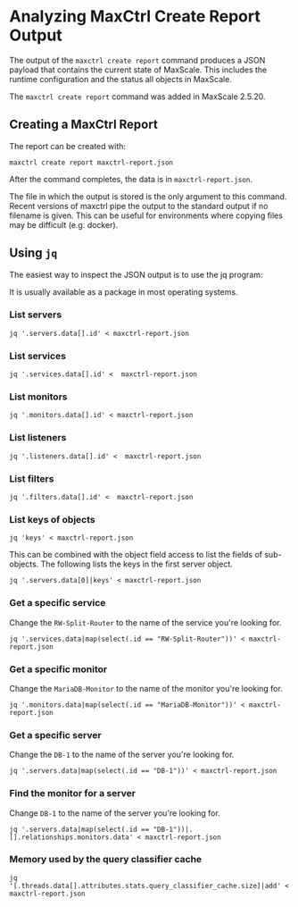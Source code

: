 
# Analyzing MaxCtrl Create Report Output

The output of the `maxctrl create report` command produces a JSON payload that contains the current state of MaxScale. This includes the runtime configuration and the status all objects in MaxScale.


The `maxctrl create report` command was added in MaxScale 2.5.20.


## Creating a MaxCtrl Report


The report can be created with:


```
maxctrl create report maxctrl-report.json
```

After the command completes, the data is in `maxctrl-report.json`.


The file in which the output is stored is the only argument to this command. Recent versions of maxctrl pipe the output to the standard output if no filename is given. This can be useful for environments where copying files may be difficult (e.g. docker).


## Using `jq`


The easiest way to inspect the JSON output is to use the jq program: [](https://jqlang.github.io/jq/)


It is usually available as a package in most operating systems.


### List servers


```
jq '.servers.data[].id' < maxctrl-report.json
```

### List services


```
jq '.services.data[].id' <  maxctrl-report.json
```

### List monitors


```
jq '.monitors.data[].id' < maxctrl-report.json
```

### List listeners


```
jq '.listeners.data[].id' <  maxctrl-report.json
```

### List filters


```
jq '.filters.data[].id' <  maxctrl-report.json
```

### List keys of objects


```
jq 'keys' < maxctrl-report.json
```

This can be combined with the object field access to list the fields of sub-objects. The following lists the keys in the first server object.


```
jq '.servers.data[0]|keys' < maxctrl-report.json
```

### Get a specific service


Change the `RW-Split-Router` to the name of the service you're looking for.


```
jq '.services.data|map(select(.id == "RW-Split-Router"))' < maxctrl-report.json
```

### Get a specific monitor


Change the `MariaDB-Monitor` to the name of the monitor you're looking for.


```
jq '.monitors.data|map(select(.id == "MariaDB-Monitor"))' < maxctrl-report.json
```

### Get a specific server


Change the `DB-1` to the name of the server you're looking for.


```
jq '.servers.data|map(select(.id == "DB-1"))' < maxctrl-report.json
```

### Find the monitor for a server


Change `DB-1` to the name of the server you're looking for.


```
jq '.servers.data|map(select(.id == "DB-1"))|.[].relationships.monitors.data' < maxctrl-report.json
```

### Memory used by the query classifier cache


```
jq '[.threads.data[].attributes.stats.query_classifier_cache.size]|add' < maxctrl-report.json
```
